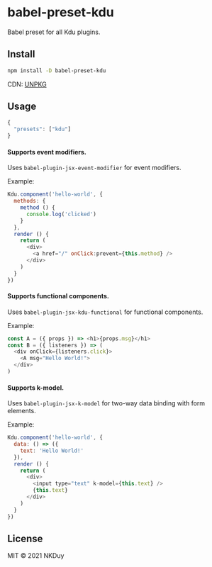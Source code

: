 # babel-preset-kdu

Babel preset for all Kdu plugins.

## Install

```bash
npm install -D babel-preset-kdu
```

CDN: [UNPKG](https://unpkg.com/babel-preset-kdu/)

## Usage

```js
{
  "presets": ["kdu"]
}
```

#### Supports event modifiers.

Uses `babel-plugin-jsx-event-modifier` for event modifiers.

Example:
```js
Kdu.component('hello-world', {
  methods: {
    method () {
      console.log('clicked')
    }
  },
  render () {
    return (
      <div>
        <a href="/" onClick:prevent={this.method} />
      </div>
    )
  }
})
```

#### Supports functional components.

Uses `babel-plugin-jsx-kdu-functional` for functional components.

Example:
```js
const A = ({ props }) => <h1>{props.msg}</h1>
const B = ({ listeners }) => (
  <div onClick={listeners.click}>
    <A msg="Hello World!">
  </div>
)
```

#### Supports k-model.

Uses `babel-plugin-jsx-k-model` for two-way data binding with form elements.

Example:
```js
Kdu.component('hello-world', {
  data: () => ({
    text: 'Hello World!'
  }),
  render () {
    return (
      <div>
        <input type="text" k-model={this.text} />
        {this.text}
      </div>
    )
  }
})
```

## License

MIT &copy; 2021 NKDuy
